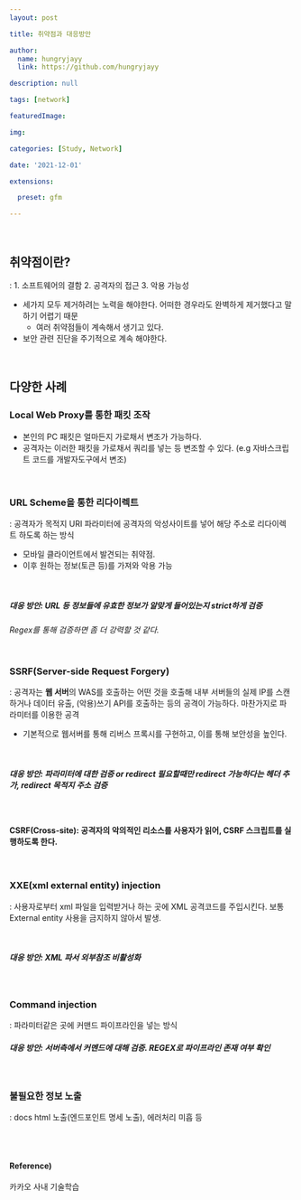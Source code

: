 ```yaml
---
layout: post

title: 취약점과 대응방안

author: 
  name: hungryjayy
  link: https://github.com/hungryjayy

description: null

tags: [network]

featuredImage: 

img: 

categories: [Study, Network]

date: '2021-12-01'

extensions:

  preset: gfm

---
```


<br>

## 취약점이란?

: 1. 소프트웨어의 결함 2. 공격자의 접근 3. 악용 가능성

* 세가지 모두 제거하려는 노력을 해야한다. 어떠한 경우라도 완벽하게 제거했다고 말하기 어렵기 때문
  * 여러 취약점들이 계속해서 생기고 있다.
* 보안 관련 진단을 주기적으로 계속 해야한다.

<br>

## 다양한 사례

### Local Web Proxy를 통한 패킷 조작

* 본인의 PC 패킷은 얼마든지 가로채서 변조가 가능하다.
* 공격자는 이러한 패킷을 가로채서 쿼리를 넣는 등 변조할 수 있다. (e.g 자바스크립트 코드를 개발자도구에서 변조)

<br>

### URL Scheme을 통한 리다이렉트

: 공격자가 목적지 URI 파라미터에 공격자의 악성사이트를 넣어 해당 주소로 리다이렉트 하도록 하는 방식

* 모바일 클라이언트에서 발견되는 취약점.
* 이후 원하는 정보(토큰 등)를 가져와 악용 가능

<br>

##### 대응 방안: URL 등 정보들에 유효한 정보가 알맞게 들어있는지 strict하게 검증

*Regex를 통해 검증하면 좀 더 강력할 것 같다.*

<br>

### SSRF(Server-side Request Forgery)

: 공격자는 **웹 서버**의 WAS를 호출하는 어떤 것을 호출해 내부 서버들의 실제 IP를 스캔하거나 데이터 유출, (악용)쓰기 API를 호출하는 등의 공격이 가능하다. 마찬가지로 파라미터를 이용한 공격

* 기본적으로 웹서버를 통해 리버스 프록시를 구현하고, 이를 통해 보안성을 높인다.

<br>

##### 대응 방안: 파라미터에 대한 검증 or redirect 필요할때만 redirect 가능하다는 헤더 추가, redirect 목적지 주소 검증 

<br>

#### CSRF(Cross-site): 공격자의 악의적인 리소스를 사용자가 읽어, CSRF 스크립트를 실행하도록 한다. 

<br>

### XXE(xml external entity) injection

: 사용자로부터 xml 파일을 입력받거나 하는 곳에 XML 공격코드를 주입시킨다. 보통 External entity 사용을 금지하지 않아서 발생.

<br>

##### 대응 방안: XML 파서 외부참조 비활성화

<br>

### Command injection

: 파라미터같은 곳에 커맨드 파이프라인을 넣는 방식



##### 대응 방안: 서버측에서 커멘드에 대해 검증. REGEX로 파이프라인 존재 여부 확인

<br>

### 불필요한 정보 노출

: docs html 노출(엔드포인트 명세 노출), 에러처리 미흡 등

<br><br>

#### Reference)

카카오 사내 기술학습